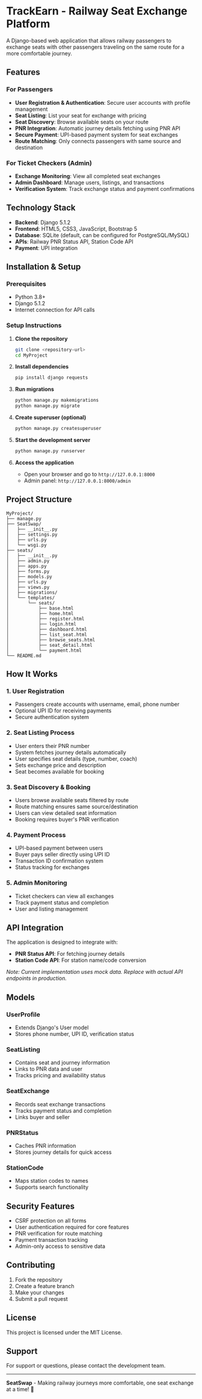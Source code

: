 # TrackEarn - Railway Seat Exchange Platform

A Django-based web application that allows railway passengers to exchange seats with other passengers traveling on the same route for a more comfortable journey.

## Features

### For Passengers
- **User Registration & Authentication**: Secure user accounts with profile management
- **Seat Listing**: List your seat for exchange with pricing
- **Seat Discovery**: Browse available seats on your route
- **PNR Integration**: Automatic journey details fetching using PNR API
- **Secure Payment**: UPI-based payment system for seat exchanges
- **Route Matching**: Only connects passengers with same source and destination

### For Ticket Checkers (Admin)
- **Exchange Monitoring**: View all completed seat exchanges
- **Admin Dashboard**: Manage users, listings, and transactions
- **Verification System**: Track exchange status and payment confirmations

## Technology Stack

- **Backend**: Django 5.1.2
- **Frontend**: HTML5, CSS3, JavaScript, Bootstrap 5
- **Database**: SQLite (default, can be configured for PostgreSQL/MySQL)
- **APIs**: Railway PNR Status API, Station Code API
- **Payment**: UPI integration

## Installation & Setup

### Prerequisites
- Python 3.8+
- Django 5.1.2
- Internet connection for API calls

### Setup Instructions

1. **Clone the repository**
   ```bash
   git clone <repository-url>
   cd MyProject
   ```

2. **Install dependencies**
   ```bash
   pip install django requests
   ```

3. **Run migrations**
   ```bash
   python manage.py makemigrations
   python manage.py migrate
   ```

4. **Create superuser (optional)**
   ```bash
   python manage.py createsuperuser
   ```

5. **Start the development server**
   ```bash
   python manage.py runserver
   ```

6. **Access the application**
   - Open your browser and go to `http://127.0.0.1:8000`
   - Admin panel: `http://127.0.0.1:8000/admin`

## Project Structure

```
MyProject/
├── manage.py
├── SeatSwap/
│   ├── __init__.py
│   ├── settings.py
│   ├── urls.py
│   └── wsgi.py
├── seats/
│   ├── __init__.py
│   ├── admin.py
│   ├── apps.py
│   ├── forms.py
│   ├── models.py
│   ├── urls.py
│   ├── views.py
│   ├── migrations/
│   └── templates/
│       └── seats/
│           ├── base.html
│           ├── home.html
│           ├── register.html
│           ├── login.html
│           ├── dashboard.html
│           ├── list_seat.html
│           ├── browse_seats.html
│           ├── seat_detail.html
│           └── payment.html
└── README.md
```

## How It Works

### 1. User Registration
- Passengers create accounts with username, email, phone number
- Optional UPI ID for receiving payments
- Secure authentication system

### 2. Seat Listing Process
- User enters their PNR number
- System fetches journey details automatically
- User specifies seat details (type, number, coach)
- Sets exchange price and description
- Seat becomes available for booking

### 3. Seat Discovery & Booking
- Users browse available seats filtered by route
- Route matching ensures same source/destination
- Users can view detailed seat information
- Booking requires buyer's PNR verification

### 4. Payment Process
- UPI-based payment between users
- Buyer pays seller directly using UPI ID
- Transaction ID confirmation system
- Status tracking for exchanges

### 5. Admin Monitoring
- Ticket checkers can view all exchanges
- Track payment status and completion
- User and listing management

## API Integration

The application is designed to integrate with:
- **PNR Status API**: For fetching journey details
- **Station Code API**: For station name/code conversion

*Note: Current implementation uses mock data. Replace with actual API endpoints in production.*

## Models

### UserProfile
- Extends Django's User model
- Stores phone number, UPI ID, verification status

### SeatListing
- Contains seat and journey information
- Links to PNR data and user
- Tracks pricing and availability status

### SeatExchange
- Records seat exchange transactions
- Tracks payment status and completion
- Links buyer and seller

### PNRStatus
- Caches PNR information
- Stores journey details for quick access

### StationCode
- Maps station codes to names
- Supports search functionality

## Security Features

- CSRF protection on all forms
- User authentication required for core features
- PNR verification for route matching
- Payment transaction tracking
- Admin-only access to sensitive data

## Contributing

1. Fork the repository
2. Create a feature branch
3. Make your changes
4. Submit a pull request

## License

This project is licensed under the MIT License.

## Support

For support or questions, please contact the development team.

---

**SeatSwap** - Making railway journeys more comfortable, one seat exchange at a time! 🚂
